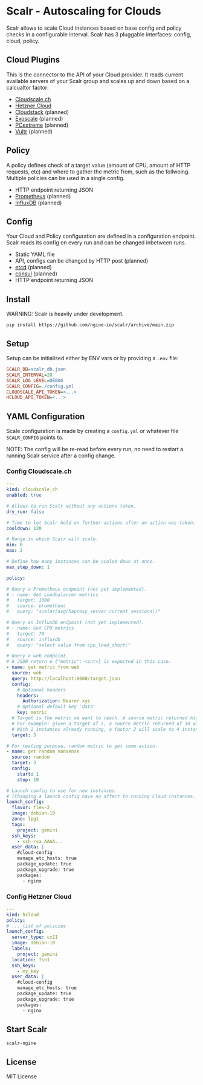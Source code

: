 # Scalr - Autoscaling for Clouds

Scalr allows to scale Cloud instances based on base config and policy checks in a configurable interval. Scalr has 3 pluggable interfaces: config, cloud, policy. 

## Cloud Plugins

This is the connector to the API of your Cloud provider. It reads current available servers of your Scalr group and scales up and down based on a calcualtor factor:

- [Cloudscale.ch](https://www.cloudscale.ch/)
- [Hetzner Cloud](https://www.hetzner.com/cloud)
- [Cloudstack](https://cloudstack.apache.org) (planned)
- [Exoscale](https://www.exoscale.com) (planned)
- [PCextreme](https://www.pcextreme.com) (planned)
- [Vultr](https://www.vultr.com) (planned)

## Policy

A policy defines check of a target value (amount of CPU, amount of HTTP requests, etc) and where to gather the metric from, such as the follwoing. Multiple policies can be used in a single config.

- HTTP endpoint returning JSON
- [Prometheus](https://prometheus.io) (planned)
- [InfluxDB](https://www.influxdata.com/) (planned)

## Config

Your Cloud and Policy configuration are defined in a configuration endpoint. Scalr reads its config on every run and can be changed inbetween runs.

- Static YAML file
- API, configs can be changed by HTTP post (planned)
- [etcd](https://etcd.io) (planned)
- [consul](https://www.consul.io) (planned)
- HTTP endpoint returning JSON

## Install

WARNING: Scalr is heavily under development.

```shell
pip install https://github.com/ngine-io/scalr/archive/main.zip
```

## Setup

Setup can be initialised either by ENV vars or by providing a `.env` file:

```ini
SCALR_DB=scalr_db.json
SCALR_INTERVAL=20
SCALR_LOG_LEVEL=DEBUG
SCALR_CONFIG=./config.yml
CLOUDSCALE_API_TOKEN=<...>
HCLOUD_API_TOKEN=<...>
```

## YAML Configuration

Scale configuration is made by creating a `config.yml` or whatever file `SCALR_CONFIG` points to.

NOTE: The config will be re-read before every run, no need to restart a running Scalr service after a config change.

### Config Cloudscale.ch

```yaml
---
kind: cloudscale_ch
enabled: true

# Allows to run Scalr without any actions taken.
dry_run: false

# Time to let Scalr hold on further actions after an action was taken.
cooldown: 120

# Range in which Scalr will scale.
min: 0
max: 2

# Define how many instances can be scaled down at once.
max_step_down: 1

policy:

# Query a Prometheus endpoint (not yet implemented).
# - name: Get Loadbalancer metrics
#   target: 1000
#   source: prometheus
#   query: "scalar(avg(haproxy_server_current_sessions))"

# Query an InfluxDB endpoint (not yet implemented).
# - name: Get CPU metrics
#   target: 70
#   source: influxdb
#   query: "select value from cpu_load_short;"

# Query a web endpoint.
# A JSON return o {"metric": <int>} is expected in this case.
- name: get metric from web
  source: web
  query: http://localhost:8000/target.json
  config:
    # Optional headers
    headers:
      Authorization: Bearer xyz
    # Optional default key 'data'
    key: metric
  # Target is the metric we want to reach. A source metric returned higher than this target will result in scaling up, a lower to scaling down.
  # For example: given a target of 5, a source metric returned of 10 will results in a scaling factor 2.0.
  # With 2 instances already running, a factor 2 will scale to 4 instances (2 x 2.0), except the max allow instances is lower than 4.
  target: 5

# For testing purpose, random metric to get some action.
- name: get random nonsense
  source: random
  target: 3
  config:
    start: 1
    stop: 10

# Launch config to use for new instances.
# (Changing a launch config have no affect to running Cloud instances. But this may change in the future.)
launch_config:
  flavor: flex-2
  image: debian-10
  zone: lpg1
  tags:
    project: gemini
  ssh_keys:
    - ssh-rsa AAAA...
  user_data: |
    #cloud-config
    manage_etc_hosts: true
    package_update: true
    package_upgrade: true
    packages:
      - nginx
```

### Config Hetzner Cloud

```yaml
---
kind: hcloud
policy:
# ... list of policies
launch_config:
  server_type: cx11
  image: debian-10
  labels:
    project: gemini
  location: fsn1
  ssh_keys:
    - my_key
  user_data: |
    #cloud-config
    manage_etc_hosts: true
    package_update: true
    package_upgrade: true
    packages:
      - nginx
```

## Start Scalr

```shell
scalr-ngine
```

## License

MIT License
